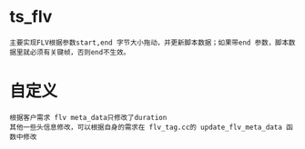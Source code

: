 # ts_flv
    主要实现FLV根据参数start,end 字节大小拖动，并更新脚本数据；如果带end 参数，脚本数据里就必须有关键帧，否则end不生效。
    
# 自定义
    根据客户需求 flv meta_data只修改了duration
    其他一些头信息修改，可以根据自身的需求在 flv_tag.cc的 update_flv_meta_data 函数中修改
